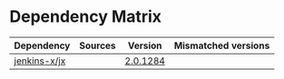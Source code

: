 # Dependency Matrix

Dependency | Sources | Version | Mismatched versions
---------- | ------- | ------- | -------------------
[jenkins-x/jx](https://github.com/jenkins-x/jx.git) |  | [2.0.1284](https://github.com/jenkins-x/jx/releases/tag/v2.0.1284) | 
